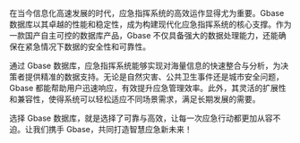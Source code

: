 在当今信息化高速发展的时代，应急指挥系统的高效运作显得尤为重要。Gbase 数据库以其卓越的性能和稳定性，成为构建现代化应急指挥系统的核心支撑。作为一款国产自主可控的数据库产品，Gbase 不仅具备强大的数据处理能力，还能确保在紧急情况下数据的安全性和可靠性。

通过 Gbase 数据库，应急指挥系统能够实现对海量信息的快速整合与分析，为决策者提供精准的数据支持。无论是自然灾害、公共卫生事件还是城市安全问题，Gbase 都能帮助用户迅速响应，有效提升应急管理效率。此外，其灵活的扩展性和兼容性，使得系统可以轻松适应不同场景需求，满足长期发展的需要。

选择 Gbase 数据库，就是选择了可靠与高效，让每一次应急行动都更加从容不迫。让我们携手 Gbase，共同打造智慧应急新未来！